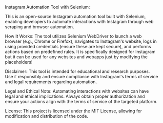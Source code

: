 Instagram Automation Tool with Selenium:

This is an open-source Instagram automation tool built with Selenium, enabling developers to automate interactions with Instagram through web scraping and browser automation.

How It Works:
The tool utilizes Selenium WebDriver to launch a web browser (e.g., Chrome or Firefox), navigates to Instagram's website, logs in using provided credentials (ensure these are kept secure), and performs actions based on predefined rules. It is specifically designed for Instagram but it can be used for any websites and webapps just by modifying the placeholders!

Disclaimer:
This tool is intended for educational and research purposes. Use it responsibly and ensure compliance with Instagram's terms of service and legal requirements regarding automation.

Legal and Ethical Note:
Automating interactions with websites can have legal and ethical implications. Always obtain proper authorization and ensure your actions align with the terms of service of the targeted platform.

License:
This project is licensed under the MIT License, allowing for modification and distribution of the code.
